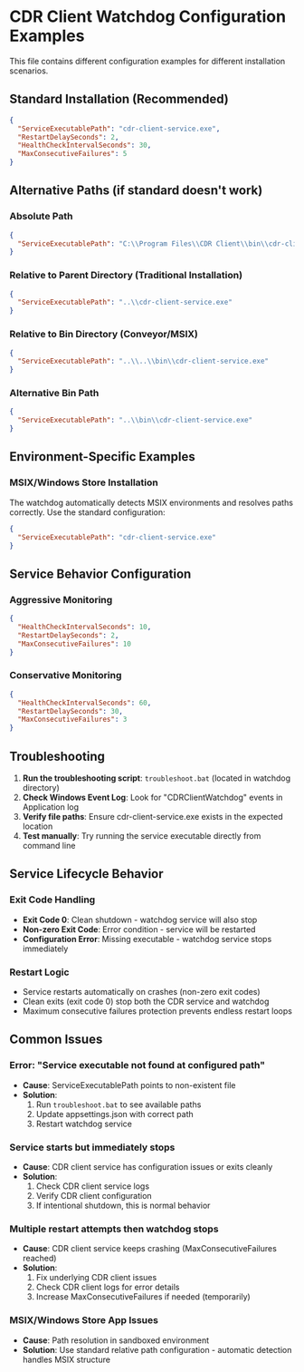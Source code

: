 # CDR Client Watchdog Configuration Examples

This file contains different configuration examples for different installation scenarios.

## Standard Installation (Recommended)
```json
{
  "ServiceExecutablePath": "cdr-client-service.exe",
  "RestartDelaySeconds": 2,
  "HealthCheckIntervalSeconds": 30,
  "MaxConsecutiveFailures": 5
}
```

## Alternative Paths (if standard doesn't work)

### Absolute Path
```json
{
  "ServiceExecutablePath": "C:\\Program Files\\CDR Client\\bin\\cdr-client-service.exe"
}
```

### Relative to Parent Directory (Traditional Installation)
```json
{
  "ServiceExecutablePath": "..\\cdr-client-service.exe"
}
```

### Relative to Bin Directory (Conveyor/MSIX)
```json
{
  "ServiceExecutablePath": "..\\..\\bin\\cdr-client-service.exe"
}
```

### Alternative Bin Path
```json
{
  "ServiceExecutablePath": "..\\bin\\cdr-client-service.exe"
}
```

## Environment-Specific Examples

### MSIX/Windows Store Installation
The watchdog automatically detects MSIX environments and resolves paths correctly. Use the standard configuration:
```json
{
  "ServiceExecutablePath": "cdr-client-service.exe"
}
```

## Service Behavior Configuration

### Aggressive Monitoring
```json
{
  "HealthCheckIntervalSeconds": 10,
  "RestartDelaySeconds": 2,
  "MaxConsecutiveFailures": 10
}
```

### Conservative Monitoring
```json
{
  "HealthCheckIntervalSeconds": 60,
  "RestartDelaySeconds": 30,
  "MaxConsecutiveFailures": 3
}
```

## Troubleshooting

1. **Run the troubleshooting script**: `troubleshoot.bat` (located in watchdog directory)
2. **Check Windows Event Log**: Look for "CDRClientWatchdog" events in Application log
3. **Verify file paths**: Ensure cdr-client-service.exe exists in the expected location
4. **Test manually**: Try running the service executable directly from command line

## Service Lifecycle Behavior

### Exit Code Handling
- **Exit Code 0**: Clean shutdown - watchdog service will also stop
- **Non-zero Exit Code**: Error condition - service will be restarted
- **Configuration Error**: Missing executable - watchdog service stops immediately

### Restart Logic
- Service restarts automatically on crashes (non-zero exit codes)
- Clean exits (exit code 0) stop both the CDR service and watchdog
- Maximum consecutive failures protection prevents endless restart loops

## Common Issues

### Error: "Service executable not found at configured path"
- **Cause**: ServiceExecutablePath points to non-existent file
- **Solution**: 
  1. Run `troubleshoot.bat` to see available paths
  2. Update appsettings.json with correct path
  3. Restart watchdog service

### Service starts but immediately stops
- **Cause**: CDR client service has configuration issues or exits cleanly
- **Solution**: 
  1. Check CDR client service logs
  2. Verify CDR client configuration
  3. If intentional shutdown, this is normal behavior

### Multiple restart attempts then watchdog stops
- **Cause**: CDR client service keeps crashing (MaxConsecutiveFailures reached)
- **Solution**: 
  1. Fix underlying CDR client issues
  2. Check CDR client logs for error details
  3. Increase MaxConsecutiveFailures if needed (temporarily)

### MSIX/Windows Store App Issues
- **Cause**: Path resolution in sandboxed environment
- **Solution**: Use standard relative path configuration - automatic detection handles MSIX structure
